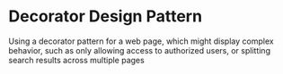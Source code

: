 <h1>Decorator Design Pattern</h1>
<p> Using a decorator pattern for a web page, which might display complex behavior, such as only allowing access to authorized users, or splitting search results across multiple pages</p>
